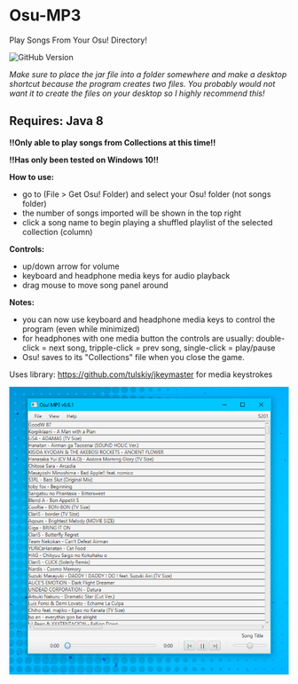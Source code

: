 # Osu-MP3
Play Songs From Your Osu! Directory!

![GitHub Version](https://img.shields.io/github/v/release/Supernova1114/Osu-MP3)
 
*Make sure to place the jar file into a folder somewhere and make a desktop shortcut because the program creates two files. 
You probably would not want it to create the files on your desktop so I highly recommend this!*

## Requires: Java 8

**!!Only able to play songs from Collections at this time!!**

**!!Has only been tested on Windows 10!!**

**How to use:**
* go to (File > Get Osu! Folder) and select your Osu! folder (not songs folder)
* the number of songs imported will be shown in the top right
* click a song name to begin playing a shuffled playlist of the selected collection (column)

**Controls:**
* up/down arrow for volume
* keyboard and headphone media keys for audio playback
* drag mouse to move song panel around

**Notes:**
* you can now use keyboard and headphone media keys to control the program (even while minimized)
* for headphones with one media button the controls are usually: double-click = next song, tripple-click = prev song, single-click = play/pause
* Osu! saves to its "Collections" file when you close the game.

Uses library: https://github.com/tulskiy/jkeymaster for media keystrokes

![](repoimages/appv0.6.1.png)
